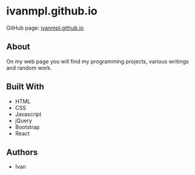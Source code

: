 # ivanmpl.github.io 

GitHub page: [ivanmpl.github.io](https://ivanmpl.github.io/)

## About

On my web page you will find my programming projects, various writings and random work.

## Built With

* HTML
* CSS
* Javascript
* jQuery
* Bootstrap
* React

## Authors

* Ivan

